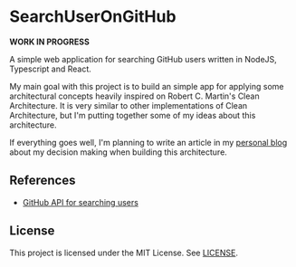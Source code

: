 # SearchUserOnGitHub

**WORK IN PROGRESS**

A simple web application for searching GitHub users written in NodeJS, Typescript and React.

My main goal with this project is to build an simple app for applying some architectural concepts heavily inspired on Robert C. Martin's
Clean Architecture. It is very similar to other implementations of Clean Architecture, but I'm
putting together some of my ideas about this architecture.

If everything goes well, I'm planning to write an article in my [personal blog](https://hicro.netlify.app/) about my decision making 
when building this architecture.

## References

- [GitHub API for searching users](https://docs.github.com/en/rest/users/users?apiVersion=2022-11-28#get-a-user)

## License

This project is licensed under the MIT License. See [LICENSE](LICENSE).

